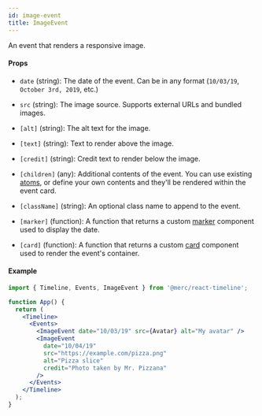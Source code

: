 ```yaml
---
id: image-event
title: ImageEvent
---
```


An event that renders a responsive image.

#### Props

- `date` (string): The date of the event. Can be in any format (`10/03/19`, `October 3rd, 2019`, etc.)

- `src` (string): The image source. Supports external URLs and bundled images.

- `[alt]` (string): The alt text for the image.

- `[text]` (string): Text to render above the image.

- `[credit]` (string): Credit text to render below the image.

- `[children]` (any): Additional contents of the event. You can use existing [atoms](/docs/atoms), or define your own contents and they'll be rendered within the event card.

- `[className]` (string): An optional class name to append to the event.

- `[marker]` (function): A function that returns a custom [marker]() component used to display the date.

- `[card]` (function): A function that returns a custom [card]() component used to render the event's container.

#### Example

```jsx
import { Timeline, Events, ImageEvent } from '@merc/react-timeline';

function App() {
  return (
    <Timeline>
      <Events>
        <ImageEvent date="10/03/19" src={Avatar} alt="My avatar" />
        <ImageEvent
          date="10/04/19"
          src="https://example.com/pizza.png"
          alt="Pizza slice"
          credit="Photo taken by Mr. Pizzana"
        />
      </Events>
    </Timeline>
  );
}
```
